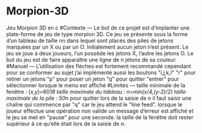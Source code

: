 # Morpion-3D
Jeu Morpion 3D en c
#Contexte — 
Le but de ce projet est d’implanter une plate-forme de jeu de type morpion
3D. Ce jeu se présente sous la forme d’un tableau de taille nn dans lequel sont placés des
piles de jetons marquées par un X ou par un O. Initialement aucun jeton n’est présent. Le
jeu se joue à deux joueurs, l’un possède les jetons X, l’autre les jetons O. Le but du jeu est
de faire apparaître une ligne de n jetons de sa couleur.
#Manuel —
L’utilisation des flèches est fortement recommandé cependant pour se conformer au sujet
j’ai implémenté aussi les boutons "i,j,k,l"
"r" pour retirer un jetons
"p" pour poser un jeton
"q" pour quitter
"entrer" pour sélectionner lorsque le menu est affiché
#Limites —
taille minimale de la fenêtre : (x,y)=60*18
taille maximale du tableau : n=min(x/4,(y-2)/2)
taille maximale de la pile : 50*n
pour quitter lors de la saisie de n il faut saisir une chaîne qui commence par "q" car le jeu
attend le "line feed".
lorsque le joueur effectue une opération non valide un message d’erreur est affiché et le jeu
se met en "pause" pour une seconde.
la taille de la fenêtre doit rester supérieur à ce qu’elle était lors de la saisie de n.
